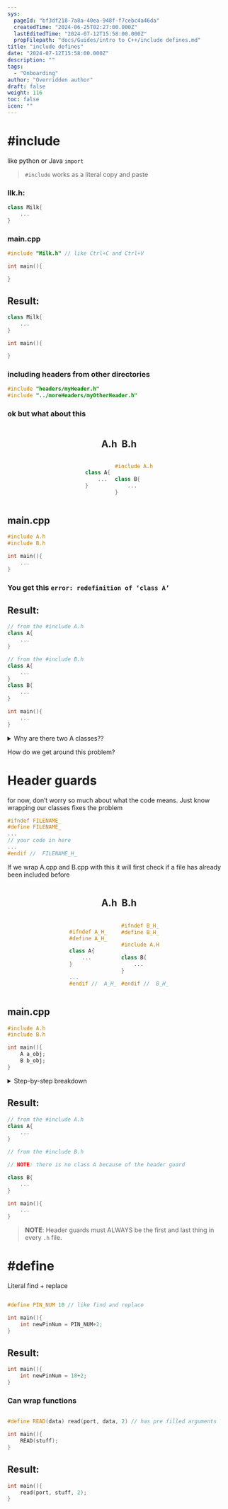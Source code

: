 ```yaml
---
sys:
  pageId: "bf3df218-7a8a-40ea-948f-f7cebc4a46da"
  createdTime: "2024-06-25T02:27:00.000Z"
  lastEditedTime: "2024-07-12T15:58:00.000Z"
  propFilepath: "docs/Guides/intro to C++/include defines.md"
title: "include defines"
date: "2024-07-12T15:58:00.000Z"
description: ""
tags:
  - "Onboarding"
author: "Overridden author"
draft: false
weight: 116
toc: false
icon: ""
---
```


# #include

like python or Java `import`

> `#include` works as a literal copy and paste

### Ilk.h:

```cpp
class Milk{
    ...
}

```

### main.cpp

```cpp
#include "Milk.h" // like Ctrl+C and Ctrl+V

int main(){

}

```

## Result:

```cpp
class Milk{
    ...
}

int main(){

}

```

### including headers from other directories

```cpp
#include "headers/myHeader.h"
#include "../moreHeaders/myOtherHeader.h"
```

### ok but what about this

<div style="display: flex;flex-direction: row; column-gap:10px; max-width: 630px;justify-content: center;">
<div>

## A.h

</div>
<div>

## B.h

</div>
</div>

<div style="display: flex;flex-direction: row; column-gap:10px; max-width: 630px;justify-content: center;">
<div>

```cpp

class A{
	...
}

```

</div>
<div>

```cpp
#include A.h

class B{
	...
}
```

</div>
</div>

## main.cpp

```cpp
#include A.h
#include B.h

int main(){
	...
}
```

### You get this `error: redefinition of ‘class A’`

## Result:

```cpp
// from the #include A.h
class A{
	...
}

// from the #include B.h
class A{
	...
}
class B{
	...
}

int main(){
	...
}
```

<details>
      <summary>Why are there two A classes??</summary>
      In main.cpp we also have a `#include A.h` so we copy A.h into main.cpp
  </details>

How do we get around this problem?

# Header guards

for now, don’t worry so much about what the code means. Just know wrapping our classes fixes the problem

```cpp
#ifndef FILENAME_
#define FILENAME_
...
// your code in here
...
#endif //  FILENAME_H_
```

If we wrap A.cpp and B.cpp with this it will first check if a file has already been included before

<div style="display: flex;flex-direction: row; column-gap:10px; max-width: 630px;justify-content: center;">
<div>

## A.h

</div>
<div>

## B.h

</div>
</div>

<div style="display: flex;flex-direction: row; column-gap:10px; max-width: 630px;justify-content: center;">
<div>

```cpp

#ifndef A_H_
#define A_H_

class A{
	...
}

...
#endif //  A_H_
```

</div>
<div>

```cpp
#ifndef B_H_
#define B_H_

#include A.H

class B{
	...
}

#endif //  B_H_
```

</div>
</div>

## main.cpp

```cpp
#include A.h
#include B.h

int main(){
	A a_obj;
	B b_obj;
}
```

<details>
      <summary>Step-by-step breakdown</summary>
      the first line in main.cpp is `#include A.h` so we copy class A into main.cpp like before.
  </details>

## Result:

```cpp
// from the #include A.h
class A{
	...
}

// from the #include B.h

// NOTE: there is no class A because of the header guard

class B{
	...
}

int main(){
	...
}
```

> **NOTE**: Header guards must ALWAYS be the first and last thing in every `.h` file.

# #define

Literal find + replace

```cpp

#define PIN_NUM 10 // like find and replace

int main(){
    int newPinNum = PIN_NUM+2;
}

```

## Result:

```cpp
int main(){
    int newPinNum = 10+2;
}
```

### Can wrap functions

```cpp

#define READ(data) read(port, data, 2) // has pre filled arguments

int main(){
	READ(stuff);
}

```

## Result:

```cpp
int main(){
	read(port, stuff, 2);
}
```
